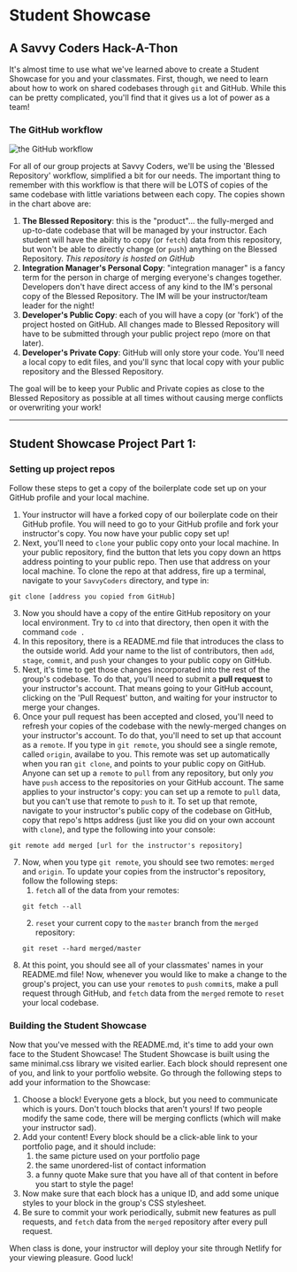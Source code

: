 # Student Showcase
## A Savvy Coders Hack-A-Thon

It's almost time to use what we've learned above to create a Student Showcase for you and your classmates. First, though, we need to learn about how to work on shared codebases through `git` and GitHub. While this can be pretty complicated, you'll find that it gives us a lot of power as a team!


### The GitHub workflow

![the GitHub workflow](https://camo.githubusercontent.com/0951c54f2f51742fb106fa9146082f41af4d894a/68747470733a2f2f677561726469616e70726f6a6563742e696e666f2f77702d636f6e74656e742f75706c6f6164732f323031332f31312f696e746567726174696f6e5f6d616e616765725f776f726b666c6f772d333030783132312e706e67)

For all of our group projects at Savvy Coders, we'll be using the 'Blessed Repository' workflow, simplified a bit for our needs. The important thing to remember with this workflow is that there will be LOTS of copies of the same codebase with little variations between each copy. The copies shown in the chart above are:

1. **The Blessed Repository**: this is the "product"... the fully-merged and up-to-date codebase that will be managed by your instructor. Each student will have the ability to copy (or `fetch`) data from this repository, but won't be able to directly change (or `push`) anything on the Blessed Repository. *This repository is hosted on GitHub*
2. **Integration Manager's Personal Copy**: "integration manager" is a fancy term for the person in charge of merging everyone's changes together. Developers don't have direct access of any kind to the IM's personal copy of the Blessed Repository. The IM will be your instructor/team leader for the night!
3. **Developer's Public Copy**: each of you will have a copy (or 'fork') of the project hosted on GitHub. All changes made to Blessed Repository will have to be submitted through your public project repo (more on that later).
4. **Developer's Private Copy**: GitHub will only store your code. You'll need a local copy to edit files, and you'll sync that local copy with your public repository and the Blessed Repository.

The goal will be to keep your Public and Private copies as close to the Blessed Repository as possible at all times without causing merge conflicts or overwriting your work!

---

## Student Showcase Project Part 1:
### Setting up project repos

Follow these steps to get a copy of the boilerplate code set up on your GitHub profile and your local machine.

1. Your instructor will have a forked copy of our boilerplate code on their GitHub profile. You will need to go to your GitHub profile and fork your instructor's copy. You now have your public copy set up!
2. Next, you'll need to `clone` your public copy onto your local machine. In your public repository, find the button that lets you copy down an https address pointing to your public repo. Then use that address on your local machine. To clone the repo at that address, fire up a terminal, navigate to your `SavvyCoders` directory, and type in:

```shell
git clone [address you copied from GitHub]
```
3. Now you should have a copy of the entire GitHub repository on your local environment. Try to `cd` into that directory, then open it with the command `code .`
4. In this repository, there is a README.md file that introduces the class to the outside world. Add your name to the list of contributors, then `add`, `stage`, `commit`, and `push` your changes to your public copy on GitHub.
5. Next, it's time to get those changes incorporated into the rest of the group's codebase. To do that, you'll need to submit a **pull request** to your instructor's account. That means going to your GitHub account, clicking on the 'Pull Request' button, and waiting for your instructor to merge your changes.
6. Once your pull request has been accepted and closed, you'll need to refresh your copies of the codebase with the newly-merged changes on your instructor's account. To do that, you'll need to set up that account as a `remote`. If you type in `git remote`, you should see a single remote, called `origin`, availabe to you. This remote was set up automatically when you ran `git clone`, and points to your public copy on GitHub. Anyone can set up a `remote` to `pull` from any repository, but only *you* have `push` access to the repositories on your GitHub account. The same applies to your instructor's copy: you can set up a remote to `pull` data, but you can't use that remote to `push` to it. To set up that remote, navigate to your instructor's public copy of the codebase on GitHub, copy that repo's https address (just like you did on your own account with `clone`), and type the following into your console:

```shell
git remote add merged [url for the instructor's repository]
```
7. Now, when you type `git remote`, you should see two remotes: `merged` and `origin`. To update your copies from the instructor's repository, follow the following steps:
    1. `fetch` all of the data from your remotes:
    ```shell
    git fetch --all
    ```
    2. `reset` your current copy to the `master` branch from the `merged` repository:
    ```shell
    git reset --hard merged/master
    ```
8. At this point, you should see all of your classmates' names in your README.md file! Now, whenever you would like to make a change to the group's project, you can use your `remote`s to `push` `commit`s, make a pull request through GitHub, and `fetch` data from the `merged` remote to `reset` your local codebase.


### Building the Student Showcase

Now that you've messed with the README.md, it's time to add your own face to the Student Showcase! The Student Showcase is built using the same minimal.css library we visited earlier. Each block should represent one of you, and link to your portfolio website. Go through the following steps to add your information to the Showcase:

1. Choose a block! Everyone gets a block, but you need to communicate which is yours. Don't touch blocks that aren't yours! If two people modify the same code, there will be merging conflicts (which will make your instructor sad).
2. Add your content! Every block should be a click-able link to your portfolio page, and it should include:
    1. the same picture used on your portfolio page
    2. the same unordered-list of contact information
    3. a funny quote
Make sure that you have all of that content in before you start to style the page!
3. Now make sure that each block has a unique ID, and add some unique styles to your block in the group's CSS stylesheet.
4. Be sure to commit your work periodically, submit new features as pull requests, and `fetch` data from the `merged` repository after every pull request.

When class is done, your instructor will deploy your site through Netlify for your viewing pleasure. Good luck!













